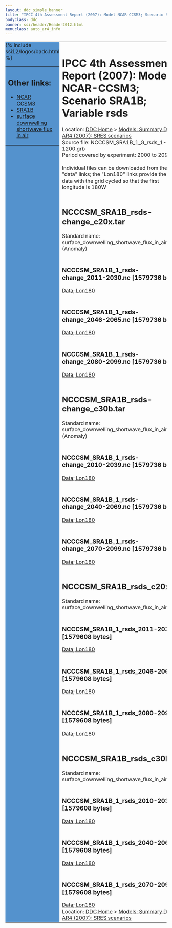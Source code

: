 ```yaml
---
layout: ddc_simple_banner
title: "IPCC 4th Assessment Report (2007): Model NCAR-CCSM3; Scenario SRA1B; Variable rsds"
bodyclass: ddc
banner: ssi/header/Header2012.html
menuclass: auto_ar4_info
---
```



<table width="100%" border="0" cellspacing="0" cellpadding="0" style="border-collapse: collapse;">
<tr style="margin:0;padding:0;border:0;">
<td style="margin:0;padding:0;border:0;height:1pt;width:150pt;background:#5492CD;" valign="top" >

<div id="lh-col2" class="auto_ar4_info">
<table class="menumain" bgcolor="#5492CD" cellspacing="0" width="100%" border="0">
<tr><td>
<h2> Other links:</h2>
<ul>
<li><a href="/auto/ar4/model-NCAR-CCSM3.html">NCAR<br/>CCSM3</a></li>
<li><a href="/auto/ar4/scenario-SRA1B.html">SRA1B</a></li>
<li><a href="/auto/ar4/var-surface_downwelling_shortwave_flux_in_air.html">surface downwelling<br/> shortwave flux in air</a></li>
</ul>
</td></tr>
{% include ssi12/logos/badc.html %}
</table>
</div>
</td>
<td><h1>IPCC 4th Assessment Report (2007): Model NCAR-CCSM3; Scenario SRA1B; Variable rsds</h1>

<!-- Breadcrumb1 -->
<div id="breadcrumb1" align="left">
Location: <a href="/index.html">DDC Home</a> > <a href="/sim/gcm_clim/">Models: Summary Data</a>
> <a href="/sim/gcm_clim/SRES_AR4/index.html">AR4 (2007): SRES scenarios</a>
</div>
<!-- End of Breadcrumb1 -->Source file: NCCCSM_SRA1B_1_G_rsds_1-1200.grb
<br/>
Period covered by experiment: 2000 to 2099<br/>
<br/>Individual files can be downloaded from the "data" links; the "Lon180" links provide the same data
         with the grid cycled so that the first longitude is 180W<br/>
<br/><h2>NCCCSM_SRA1B_rsds-change_c20x.tar</h2>
Standard name: surface_downwelling_shortwave_flux_in_air (Anomaly)<br>
<br/><h3>NCCCSM_SRA1B_1_rsds-change_2011-2030.nc [1579736 bytes]</h3>
<a href="http://apps.ipcc-data.org/cgi-bin/downl/ar4_nc/rsds/NCCCSM_SRA1B_1_rsds-change_2011-2030.nc">Data; </a><a href="http://apps.ipcc-data.org/cgi-bin/downl/ar4_nc/rsds/NCCCSM_SRA1B_1_rsds-change_2011-2030.cyto180.nc"> Lon180</a><br/>
<br/><h3>NCCCSM_SRA1B_1_rsds-change_2046-2065.nc [1579736 bytes]</h3>
<a href="http://apps.ipcc-data.org/cgi-bin/downl/ar4_nc/rsds/NCCCSM_SRA1B_1_rsds-change_2046-2065.nc">Data; </a><a href="http://apps.ipcc-data.org/cgi-bin/downl/ar4_nc/rsds/NCCCSM_SRA1B_1_rsds-change_2046-2065.cyto180.nc"> Lon180</a><br/>
<br/><h3>NCCCSM_SRA1B_1_rsds-change_2080-2099.nc [1579736 bytes]</h3>
<a href="http://apps.ipcc-data.org/cgi-bin/downl/ar4_nc/rsds/NCCCSM_SRA1B_1_rsds-change_2080-2099.nc">Data; </a><a href="http://apps.ipcc-data.org/cgi-bin/downl/ar4_nc/rsds/NCCCSM_SRA1B_1_rsds-change_2080-2099.cyto180.nc"> Lon180</a><br/>
<br/><h2>NCCCSM_SRA1B_rsds-change_c30b.tar</h2>
Standard name: surface_downwelling_shortwave_flux_in_air (Anomaly)<br>
<br/><h3>NCCCSM_SRA1B_1_rsds-change_2010-2039.nc [1579736 bytes]</h3>
<a href="http://apps.ipcc-data.org/cgi-bin/downl/ar4_nc/rsds/NCCCSM_SRA1B_1_rsds-change_2010-2039.nc">Data; </a><a href="http://apps.ipcc-data.org/cgi-bin/downl/ar4_nc/rsds/NCCCSM_SRA1B_1_rsds-change_2010-2039.cyto180.nc"> Lon180</a><br/>
<br/><h3>NCCCSM_SRA1B_1_rsds-change_2040-2069.nc [1579736 bytes]</h3>
<a href="http://apps.ipcc-data.org/cgi-bin/downl/ar4_nc/rsds/NCCCSM_SRA1B_1_rsds-change_2040-2069.nc">Data; </a><a href="http://apps.ipcc-data.org/cgi-bin/downl/ar4_nc/rsds/NCCCSM_SRA1B_1_rsds-change_2040-2069.cyto180.nc"> Lon180</a><br/>
<br/><h3>NCCCSM_SRA1B_1_rsds-change_2070-2099.nc [1579736 bytes]</h3>
<a href="http://apps.ipcc-data.org/cgi-bin/downl/ar4_nc/rsds/NCCCSM_SRA1B_1_rsds-change_2070-2099.nc">Data; </a><a href="http://apps.ipcc-data.org/cgi-bin/downl/ar4_nc/rsds/NCCCSM_SRA1B_1_rsds-change_2070-2099.cyto180.nc"> Lon180</a><br/>
<br/><h2>NCCCSM_SRA1B_rsds_c20x.tar</h2>
Standard name: surface_downwelling_shortwave_flux_in_air<br>
<br/><h3>NCCCSM_SRA1B_1_rsds_2011-2030.nc [1579608 bytes]</h3>
<a href="http://apps.ipcc-data.org/cgi-bin/downl/ar4_nc/rsds/NCCCSM_SRA1B_1_rsds_2011-2030.nc">Data; </a><a href="http://apps.ipcc-data.org/cgi-bin/downl/ar4_nc/rsds/NCCCSM_SRA1B_1_rsds_2011-2030.cyto180.nc"> Lon180</a><br/>
<br/><h3>NCCCSM_SRA1B_1_rsds_2046-2065.nc [1579608 bytes]</h3>
<a href="http://apps.ipcc-data.org/cgi-bin/downl/ar4_nc/rsds/NCCCSM_SRA1B_1_rsds_2046-2065.nc">Data; </a><a href="http://apps.ipcc-data.org/cgi-bin/downl/ar4_nc/rsds/NCCCSM_SRA1B_1_rsds_2046-2065.cyto180.nc"> Lon180</a><br/>
<br/><h3>NCCCSM_SRA1B_1_rsds_2080-2099.nc [1579608 bytes]</h3>
<a href="http://apps.ipcc-data.org/cgi-bin/downl/ar4_nc/rsds/NCCCSM_SRA1B_1_rsds_2080-2099.nc">Data; </a><a href="http://apps.ipcc-data.org/cgi-bin/downl/ar4_nc/rsds/NCCCSM_SRA1B_1_rsds_2080-2099.cyto180.nc"> Lon180</a><br/>
<br/><h2>NCCCSM_SRA1B_rsds_c30b.tar</h2>
Standard name: surface_downwelling_shortwave_flux_in_air<br>
<br/><h3>NCCCSM_SRA1B_1_rsds_2010-2039.nc [1579608 bytes]</h3>
<a href="http://apps.ipcc-data.org/cgi-bin/downl/ar4_nc/rsds/NCCCSM_SRA1B_1_rsds_2010-2039.nc">Data; </a><a href="http://apps.ipcc-data.org/cgi-bin/downl/ar4_nc/rsds/NCCCSM_SRA1B_1_rsds_2010-2039.cyto180.nc"> Lon180</a><br/>
<br/><h3>NCCCSM_SRA1B_1_rsds_2040-2069.nc [1579608 bytes]</h3>
<a href="http://apps.ipcc-data.org/cgi-bin/downl/ar4_nc/rsds/NCCCSM_SRA1B_1_rsds_2040-2069.nc">Data; </a><a href="http://apps.ipcc-data.org/cgi-bin/downl/ar4_nc/rsds/NCCCSM_SRA1B_1_rsds_2040-2069.cyto180.nc"> Lon180</a><br/>
<br/><h3>NCCCSM_SRA1B_1_rsds_2070-2099.nc [1579608 bytes]</h3>
<a href="http://apps.ipcc-data.org/cgi-bin/downl/ar4_nc/rsds/NCCCSM_SRA1B_1_rsds_2070-2099.nc">Data; </a><a href="http://apps.ipcc-data.org/cgi-bin/downl/ar4_nc/rsds/NCCCSM_SRA1B_1_rsds_2070-2099.cyto180.nc"> Lon180</a><br/>
<!-- Breadcrumb2 -->
<div id="breadcrumb2" align="left">
Location: <a href="/index.html">DDC Home</a> > <a href="/sim/gcm_clim/">Models: Summary Data</a>
> <a href="/sim/gcm_clim/SRES_AR4/index.html">AR4 (2007): SRES scenarios</a>
</div>
<!-- End of Breadcrumb2 --></td></tr></table>

